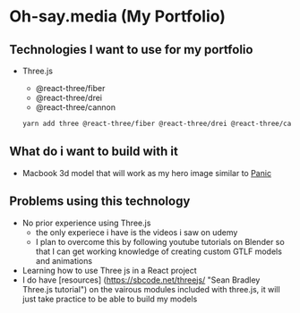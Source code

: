 # Oh-say.media (My Portfolio)

## Technologies I want to use for my portfolio

- Three.js

  - @react-three/fiber
  - @react-three/drei
  - @react-three/cannon

  ```zsh
  yarn add three @react-three/fiber @react-three/drei @react-three/cannon
  ```

## What do i want to build with it

- Macbook 3d model that will work as my hero image similar to [Panic](https://panic.com/transmit/ 'https://panic.com/transmit/')

## Problems using this technology

- No prior experience using Three.js
  - the only experiece i have is the videos i saw on udemy
  - I plan to overcome this by following youtube tutorials on Blender so that I can get working knowledge of creating custom GTLF models and animations
- Learning how to use Three js in a React project
- I do have [resources] (https://sbcode.net/threejs/ "Sean Bradley Three.js tutorial") on the vairous modules included with three.js, it will just take practice to be able to build my models
